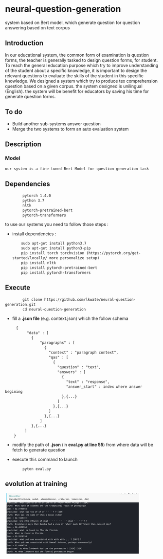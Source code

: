 # neural-question-generation
system based on Bert model, which generate question for question answering based on text corpus

## Introduction 
In our educational system, the common form of examination is question forms, the teacher is generally tasked to design question forms, for student. To reach the general education purpose which try to improve understanding of the student about a specific knowledge, it is important to design the relevant questions to evaluate the skills of the student in this specific knowledge. We designed a system which try to produce tex comprehension question based on a given corpus. the system designed is unilingual (English). the system will be benefit for educators by saving his time for generate question forms.  

## To do
* Build another sub-systems answer question
* Merge the two systems to form an auto evaluation system 

## Description
### Model
	our system is a fine tuned Bert Model for question generation task

## Dependencies
```
	  	pytorch 1.4.0
	  	python 3.7 
	  	nltk
	  	pytorch-pretrained-bert
	  	pytorch-transformers
```
to use our systems you need to follow those steps : 

* install dependencies : 

	```
	  	sudo apt-get install python3.7
	  	sudo apt-get install python3-pip
	  	pip install torch torchvision (https://pytorch.org/get-started/locally/ more personalize setup)
	  	pip install nltk 
	  	pip install pytorch-pretrained-bert
	  	pip install pytorch-transformers
	```
	

##  Execute
```
	  	git clone https://github.com/lkwate/neural-question-generation.git
	  	cd neural-question-generation
```
* fill a **.json file** (e.g. context.json) which the follow schema
```
  	 {
    	  "data" : [
    	    {
    	    	"paragraphs" : [
    	          {
    	            "context" : "paragraph context",
    	            "qas" : [
    	              {
    	                "question" : "text", 
    	                "answers" : [
    	                  {
    	                    "text" : "response",
    	                    "answer_start" : index where answer begining
    	                  },{...}
    	                ]
    	              },{...}
    	            ]
    	          },{...}
    	        ]
    	    },{...}
    	 ]
    }
```
* modify the path of **.json** (in **eval.py at line 55**) from where data will be fetch to generate question 

* execute this command to launch

```
	  	pyton eval.py
```
## evolution at training


![alt text](https://github.com/lkwate/neural-question-generation/blob/master/training.jpg)

